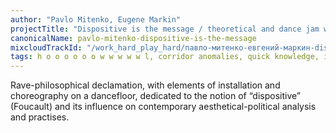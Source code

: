 ```yaml
---
author: "Pavlo Mitenko, Eugene Markin"
projectTitle: "Dispositive is the message / theoretical and dance jam with a DJ on the dance floor"
canonicalName: pavlo-mitenko-dispositive-is-the-message
mixcloudTrackId: "/work_hard_play_hard/павло-митенко-евгений-маркин-dispositive-is-the-message-теоретически-танцевальный-джем-с-диджеем/"
tags: h o o o o o o w w w w w l, corridor anomalies, quick knowledge, intimate interfaces, psychodata,  dispersed collectivity, social choreography, joy acceleration, political dancefloor
---
```

Rave-philosophical declamation, with elements of installation and choreography on a dancefloor, dedicated to the notion of “dispositive” (Foucault) and its influence on contemporary aesthetical-political analysis and practises.
